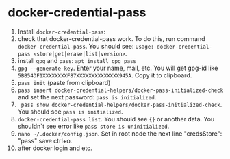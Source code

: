 # docker-credential-pass 

 1.  Install `docker-credential-pass`:
 2.  check that docker-credential-pass work. To do this, run command `docker-credential-pass`. You should see: `Usage: docker-credential-pass <store|get|erase|list|version>`.
 3.  install `gpg` and `pass`: `apt install gpg pass`
 4.  `gpg --generate-key`. Enter your name, mail, etc. You will get gpg-id like `5BB54DF1XXXXXXXXF87XXXXXXXXXXXXXX945A`. Copy it to clipboard.
 5.  `pass init` (paste from clipboard)
 6.  `pass insert docker-credential-helpers/docker-pass-initialized-check` and set the next password: `pass is initialized`.
 7.  ` pass show docker-credential-helpers/docker-pass-initialized-check`. You should see `pass is initialized`.
 8.  `docker-credential-pass list`. You should see `{}` or another data. You shouldn\`t see error like `pass store is uninitialized`.
 9.  `nano ~/.docker/config.json`. Set in root node the next line "credsStore": "pass" save ctrl+o.
 10. after docker login and etc.
